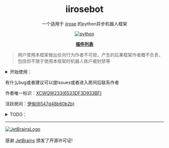<div align="center">
  
# iirosebot

一个适用于 [iirose](https://iirose.com) 的python异步机器人框架

</div> 

<p align="center">
  <a href="https://www.python.org/">
    <img src="https://img.shields.io/static/v1?label=python&message=3.11.4&color=blue" alt="python">
  </a>
</P>

<p align="center"><a href="https://github.com/XCWQW1/iirosebot-plugins/blob/main/README.md"><strong>插件列表</strong></a></p>

> 用户使用本框架做出任何行为作者不可控，产生的后果框架作者概不负责，包括但不限于使用本框架时机器人账户被封禁等

<details>
<summary>开始使用：</summary>

- ### 1, 克隆本项目
  ```
  git clone https://github.com/XCWQW1/iirosebot.git
  ```


- ### 2, 安装所需库

  进入克隆后的目录执行```pip install -r requirements.txt``` 

- ### 3, 创建或使用已有的iirose账号
  
  >机器人账号标识需向Ruby申请

  访问[iirose](https://iirose.com)创建一个账号，记住用户名以及密码备用

- ### 4, 初始化
  请先执行```python main.py```初始化后再进行操作
  
- ### 4, 配置
  打开 config>config.yml 文件
  ```yaml
  bot:
    color: ffffff # 机器人消息颜色
    introduction: '' # 机器人签名
    password: '' # 机器人账户的密码
    room_id: 5ce6a4b520a90  # 机器人登陆后进入的房间id
    username: ''  # 机器人用户名 改名后需修改这里
  log:
    level: INFO # 日志等级，一般不用改
  other:
    master_id: ''  # 主人唯一标识
  ```
  
- ### 6, 编写\安装插件 （可选）
	>示例的插件 iirose_example.py iirose_flow_master.py
    也可以到[插件仓库](https://github.com/XCWQW1/iirosebot-plugins/blob/main/README.md)里面寻找您喜欢的插件

- ### 7, 启动
  >第一次运行会停止1次要求重启，用于初始化配置文件等
  
  执行 `python main.py`

- ### 8, 调试
  >可以私聊机器人发送 `.插件` 获取插件管理菜单，提示无权请检查配置文件中的主人标识是否正确
  
  ### 感谢您的使用

</details>


有什么bug或者建议可以提Issues或者进入房间后联系作者

作者唯一标识：[XCWQW233(6533DF3D933BF)](https://iirose.com/#s=6533df3d933bf&act=i:6533df3d933bf)

活跃房间：[伊甸(6547d48b60b2b)](https://iirose.com/#s=6533df3d933bf&r=6547d48b60b2b)

<details>
<summary>TODO：</summary>

  > 作者很懒，如果你希望添加某个功能可以提交issues，作者看到后会尝试制作

  - #### 插件API
    - 消息 
      - [x] 发送房间消息
      - [x] 发送私聊消息
      - [x] 发送弹幕消息
      - [x] 引用消息
      - [x] 上传文件
      - [x] 撤回消息
      - [x] 媒体播放
    - 邮件
      - [x] 解析邮件
      - [x] 发送邮件
    - 股票
      - [x] 股票买入
      - [x] 股票抛出
    - 房间
      - [x] 切换房间
      - [x] 获取房间歌单
      - [x] 获取房间信息 
    - 用户
      - [x] 获取用户信息 
      - [x] 点赞
      - [x] 移动房间(支持密码)
  
  - #### 事件处理
    - 房间
      - [x] 房间消息
      - [x] 用户移动
      - [x] 用户加入
      - [X] 用户退出
      - [x] 撤回消息
    - 私聊
      - [x] 私聊消息
      - [x] 撤回消息
    - 弹幕
      - [x] 弹幕消息
    - 其他
      - [x] 股票信息
      - [x] 大包解析
  
  - #### 框架外部调用
    - [ ] http api
    - [ ] webhook
    - [ ] 正向ws
    - [ ] 反向ws

</details>

---

[![JetBrainsLogo](https://bluecolored.de/paste/jetbrains-variant-4.svg)](https://www.jetbrains.com/?from=BlueMap)<br>
<br>
感谢 [JetBrains](https://www.jetbrains.com/?from=BlueMap) 颁发了开源许可证!
